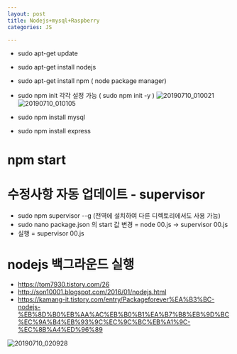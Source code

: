 ```yaml
---
layout: post
title: Nodejs+mysql+Raspberry
categories: JS

---
```



* sudo apt-get update
* sudo apt-get install nodejs
* sudo apt-get install npm ( node package manager)

* sudo npm init 각각 설정 가능 ( sudo npm init -y )
![20190710_010021](https://user-images.githubusercontent.com/47915302/60904590-4066d100-a2ae-11e9-9523-4c0428338d71.png)
![20190710_010105](https://user-images.githubusercontent.com/47915302/60904660-5bd1dc00-a2ae-11e9-8ed7-7a7a933a5a60.png)


* sudo npm install mysql 
* sudo npm install express

# npm start 




# 수정사항 자동 업데이트 - supervisor
* sudo npm supervisor --g (전역에 설치하여 다른 디렉토리에서도 사용 가능)
* sudo nano package.json 의 start 값 변경 = node  00.js -> supervisor 00.js
* 실행 = supervisor 00.js 



# nodejs 백그라운드 실행 
- https://tom7930.tistory.com/26
- http://son10001.blogspot.com/2016/01/nodejs.html
- https://kamang-it.tistory.com/entry/Packageforever%EA%B3%BC-nodejs-%EB%8D%B0%EB%AA%AC%EB%B0%B1%EA%B7%B8%EB%9D%BC%EC%9A%B4%EB%93%9C%EC%9C%BC%EB%A1%9C-%EC%8B%A4%ED%96%89

![20190710_020928](https://user-images.githubusercontent.com/47915302/60908894-e5d27280-a2b7-11e9-8090-90eba025f5d1.png)
